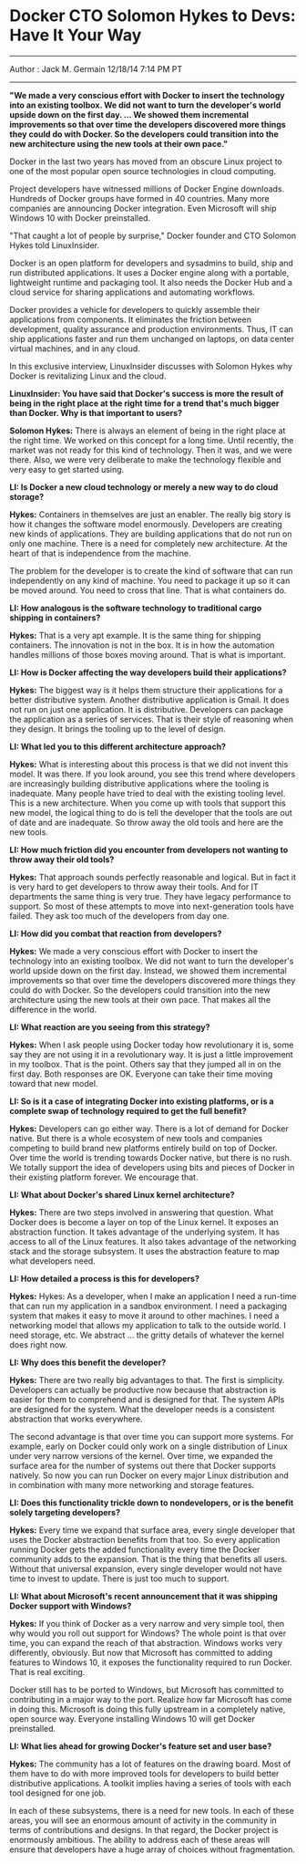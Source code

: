 # Docker CTO Solomon Hykes to Devs: Have It Your Way

---

Author : Jack M. Germain   12/18/14 7:14 PM PT

---

**"We made a very conscious effort with Docker to insert the technology into an existing toolbox. We did not want to turn the developer's world upside down on the first day. ... We showed them incremental improvements so that over time the developers discovered more things they could do with Docker. So the developers could transition into the new architecture using the new tools at their own pace."**

Docker in the last two years has moved from an obscure Linux project to one of the most popular open source technologies in cloud computing.

Project developers have witnessed millions of Docker Engine downloads. Hundreds of Docker groups have formed in 40 countries. Many more companies are announcing Docker integration. Even Microsoft will ship Windows 10 with Docker preinstalled.

"That caught a lot of people by surprise," Docker founder and CTO Solomon Hykes told LinuxInsider.

Docker is an open platform for developers and sysadmins to build, ship and run distributed applications. It uses a Docker engine along with a portable, lightweight runtime and packaging tool. It also needs the Docker Hub and a cloud service for sharing applications and automating workflows.

Docker provides a vehicle for developers to quickly assemble their applications from components. It eliminates the friction between development, quality assurance and production environments. Thus, IT can ship applications faster and run them unchanged on laptops, on data center virtual machines, and in any cloud.

In this exclusive interview, LinuxInsider discusses with Solomon Hykes why Docker is revitalizing Linux and the cloud.

**LinuxInsider: You have said that Docker's success is more the result of being in the right place at the right time for a trend that's much bigger than Docker. Why is that important to users?**

**Solomon Hykes:** There is always an element of being in the right place at the right time. We worked on this concept for a long time. Until recently, the market was not ready for this kind of technology. Then it was, and we were there. Also, we were very deliberate to make the technology flexible and very easy to get started using.

**LI: Is Docker a new cloud technology or merely a new way to do cloud storage?**

**Hykes:** Containers in themselves are just an enabler. The really big story is how it changes the software model enormously. Developers are creating new kinds of applications. They are building applications that do not run on only one machine. There is a need for completely new architecture. At the heart of that is independence from the machine.

The problem for the developer is to create the kind of software that can run independently on any kind of machine. You need to package it up so it can be moved around. You need to cross that line. That is what containers do.

**LI: How analogous is the software technology to traditional cargo shipping in containers?**

**Hykes:** That is a very apt example. It is the same thing for shipping containers. The innovation is not in the box. It is in how the automation handles millions of those boxes moving around. That is what is important.

**LI: How is Docker affecting the way developers build their applications?**

**Hykes:** The biggest way is it helps them structure their applications for a better distributive system. Another distributive application is Gmail. It does not run on just one application. It is distributive. Developers can package the application as a series of services. That is their style of reasoning when they design. It brings the tooling up to the level of design.

**LI: What led you to this different architecture approach?**

**Hykes:** What is interesting about this process is that we did not invent this model. It was there. If you look around, you see this trend where developers are increasingly building distributive applications where the tooling is inadequate. Many people have tried to deal with the existing tooling level. This is a new architecture. When you come up with tools that support this new model, the logical thing to do is tell the developer that the tools are out of date and are inadequate. So throw away the old tools and here are the new tools.

**LI: How much friction did you encounter from developers not wanting to throw away their old tools?**

**Hykes:** That approach sounds perfectly reasonable and logical. But in fact it is very hard to get developers to throw away their tools. And for IT departments the same thing is very true. They have legacy performance to support. So most of these attempts to move into next-generation tools have failed. They ask too much of the developers from day one.

**LI: How did you combat that reaction from developers?**

**Hykes:** We made a very conscious effort with Docker to insert the technology into an existing toolbox. We did not want to turn the developer's world upside down on the first day. Instead, we showed them incremental improvements so that over time the developers discovered more things they could do with Docker. So the developers could transition into the new architecture using the new tools at their own pace. That makes all the difference in the world.

**LI: What reaction are you seeing from this strategy?**

**Hykes:** When I ask people using Docker today how revolutionary it is, some say they are not using it in a revolutionary way. It is just a little improvement in my toolbox. That is the point. Others say that they jumped all in on the first day. Both responses are OK. Everyone can take their time moving toward that new model.

**LI: So is it a case of integrating Docker into existing platforms, or is a complete swap of technology required to get the full benefit?**

**Hykes:** Developers can go either way. There is a lot of demand for Docker native. But there is a whole ecosystem of new tools and companies competing to build brand new platforms entirely build on top of Docker. Over time the world is trending towards Docker native, but there is no rush. We totally support the idea of developers using bits and pieces of Docker in their existing platform forever. We encourage that.

**LI: What about Docker's shared Linux kernel architecture?**

**Hykes:** There are two steps involved in answering that question. What Docker does is become a layer on top of the Linux kernel. It exposes an abstraction function. It takes advantage of the underlying system. It has access to all of the Linux features. It also takes advantage of the networking stack and the storage subsystem. It uses the abstraction feature to map what developers need.

**LI: How detailed a process is this for developers?**

**Hykes:** Hykes: As a developer, when I make an application I need a run-time that can run my application in a sandbox environment. I need a packaging system that makes it easy to move it around to other machines. I need a networking model that allows my application to talk to the outside world. I need storage, etc. We abstract ... the gritty details of whatever the kernel does right now.

**LI: Why does this benefit the developer?**

**Hykes:** There are two really big advantages to that. The first is simplicity. Developers can actually be productive now because that abstraction is easier for them to comprehend and is designed for that. The system APIs are designed for the system. What the developer needs is a consistent abstraction that works everywhere.

The second advantage is that over time you can support more systems. For example, early on Docker could only work on a single distribution of Linux under very narrow versions of the kernel. Over time, we expanded the surface area for the number of systems out there that Docker supports natively. So now you can run Docker on every major Linux distribution and in combination with many more networking and storage features.

**LI: Does this functionality trickle down to nondevelopers, or is the benefit solely targeting developers?**

**Hykes:** Every time we expand that surface area, every single developer that uses the Docker abstraction benefits from that too. So every application running Docker gets the added functionality every time the Docker community adds to the expansion. That is the thing that benefits all users. Without that universal expansion, every single developer would not have time to invest to update. There is just too much to support.

**LI: What about Microsoft's recent announcement that it was shipping Docker support with Windows?**

**Hykes:** If you think of Docker as a very narrow and very simple tool, then why would you roll out support for Windows? The whole point is that over time, you can expand the reach of that abstraction. Windows works very differently, obviously. But now that Microsoft has committed to adding features to Windows 10, it exposes the functionality required to run Docker. That is real exciting.

Docker still has to be ported to Windows, but Microsoft has committed to contributing in a major way to the port. Realize how far Microsoft has come in doing this. Microsoft is doing this fully upstream in a completely native, open source way. Everyone installing Windows 10 will get Docker preinstalled.

**LI: What lies ahead for growing Docker's feature set and user base?**

**Hykes:** The community has a lot of features on the drawing board. Most of them have to do with more improved tools for developers to build better distributive applications. A toolkit implies having a series of tools with each tool designed for one job.

In each of these subsystems, there is a need for new tools. In each of these areas, you will see an enormous amount of activity in the community in terms of contributions and designs. In that regard, the Docker project is enormously ambitious. The ability to address each of these areas will ensure that developers have a huge array of choices without fragmentation.
